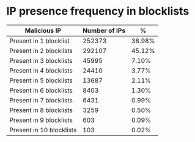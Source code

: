 # IP presence frequency in blocklists
| Malicious IP | Number of IPs | % |
|----|----|----|
| Present in 1 blocklist | 252373 | 38.98% |
| Present in 2 blocklists | 292107 | 45.12% |
| Present in 3 blocklists | 45995 | 7.10% |
| Present in 4 blocklists | 24410 | 3.77% |
| Present in 5 blocklists | 13687 | 2.11% |
| Present in 6 blocklists | 8403 | 1.30% |
| Present in 7 blocklists | 6431 | 0.99% |
| Present in 8 blocklists | 3259 | 0.50% |
| Present in 9 blocklists | 603 | 0.09% |
| Present in 10 blocklists | 103 | 0.02% |
